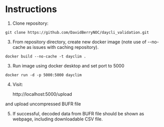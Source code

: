 Instructions 
============

1) Clone repository:
```
git clone https://github.com/DavidBerryNOC/daycli_validation.git
```
3) From repository directory, create new docker image (note use of --no-cache
as issues with caching repository).
```
docker build --no-cache -t dayclim .
```
3) Run image using docker desktop and set port to 5000

``
docker run -d -p 5000:5000 dayclim
``

4) Visit:

    http://localhost:5000/upload

and upload uncompressed BUFR file

5) If successful, decoded data from BUFR file should be shown as webpage,
including downloadable CSV file. 